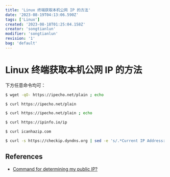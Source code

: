 ```yaml
---
title: 'Linux 终端获取本机公网 IP 的方法'
date: '2023-08-19T04:13:06.590Z'
tags: ['Linux']
created: '2023-08-18T01:25:04.158Z'
creator: 'songtianlun'
modifier: 'songtianlun'
revision: '1'
bag: 'default'
---
```


<!-- Exported from TiddlyWiki at 12:13, 19th 八月 2023 -->

# Linux 终端获取本机公网 IP 的方法

下方任意命令均可：

```bash
$ wget -qO- https://ipecho.net/plain ; echo

$ curl https://ipecho.net/plain

$ curl https://ipecho.net/plain ; echo

$ curl https://ipinfo.io/ip

$ curl icanhazip.com

$ curl -s https://checkip.dyndns.org | sed -e 's/.*Current IP Address: //' -e 's/<.*$//'
```

## References

* [Command for determining my public IP?](https://askubuntu.com/questions/95910/command-for-determining-my-public-ip)